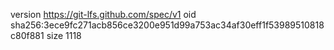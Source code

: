 version https://git-lfs.github.com/spec/v1
oid sha256:3ece9fc271acb856ce3200e951d99a753ac34af30eff1f53989510818c80f881
size 1118
